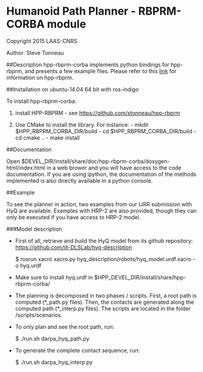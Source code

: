 #  Humanoid Path Planner - RBPRM-CORBA module

Copyright 2015 LAAS-CNRS

Author: Steve Tonneau

##Description
hpp-rbprm-corba implements python bindings for hpp-rbprm, and presents a few example files.
Please refer to this [link](https://github.com/stonneau/hpp-rbprm) for information on hpp-rbprm.

##Installation on ubuntu-14.04 64 bit with ros-indigo

To install hpp-rbprm-corba:

  1. install HPP-RBPRM
	- see https://github.com/stonneau/hpp-rbprm

  2. Use CMake to install the library. For instance:
	- mkdir $HPP_RBPRM_CORBA_DIR/build
	- cd $HPP_RBPRM_CORBA_DIR/build
	- cd cmake ..
	- make install


##Documentation

  Open $DEVEL_DIR/install/share/doc/hpp-rbprm-corba/doxygen-html/index.html in a web brower and you
  will have access to the code documentation. If you are using ipython, the documentation of the methods implemented
  is also directly available in a python console.

##Example

  To see the planner in action, two examples from our IJRR submission with HyQ are available. Examples with HRP-2 are also provided,
  though they can only be executed if you have access to HRP-2 model.

  ###Model description
  - First of all, retrieve and build the HyQ model from its github repository:
	https://github.com/iit-DLSLab/hyq-description


    $ rosrun xacro xacro.py  hyq_description/robots/hyq_model.urdf.xacro -o  hyq.urdf

  - Make sure to install hyq.urdf in $HPP_DEVEL_DIR/install/share/hpp-rbprm-corba/

  - The planning is decomposed in two phases / scripts. First, a root path is computed (\*_path.py files). Then, the contacts are generated along the computed path (\*_interp.py files). The scripts are located in the folder /scripts/scenarios.

  - To only plan and see the root path, run:


    $ ./run.sh darpa_hyq_path.py

  - To generate the complete contact sequence, run:

    
    $ ./run.sh darpa_hyq_interp.py

